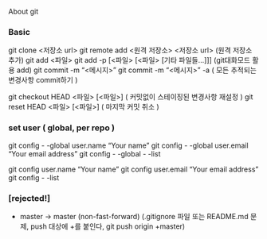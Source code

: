 About git

### Basic
git clone <저장소 url>
git remote add <원격 저장소> <저장소 url> (원격 저장소 추가)
git add <파일>
git add -p [<파일> [<파일> [기타 파일들…]]] (git대화모드 활용 add)
git commit -m “<메시지>”
git commit -m “<메시지>” -a ( 모든 추적되는 변경사항 commit하기 )

git checkout HEAD <파일> [<파일>] ( 커밋없이 스테이징된 변경사항 재설정 )
git reset HEAD <파일> [<파일>] ( 마지막 커밋 취소 )


### set user ( global, per repo )
git config - -global user.name “Your name”
git config - -global user.email “Your email address”
git config - -global - -list

git config user.name “Your name”
git config user.email “Your email address”
git config - -list

### [rejected!]
 - master -> master (non-fast-forward)
 (.gitignore 파일 또는 README.md 문제, push 대상에 +를 붙인다, git push origin +master)
